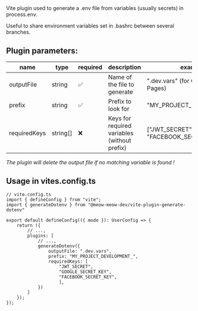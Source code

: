 ##

Vite plugin used to generate a .env file from variables (usually secrets) in process.env.

Useful to share environment variables set in .bashrc between several branches.

## Plugin parameters:

| name         | type     | required | description                                  | example                               |
| ------------ | -------- | -------- | -------------------------------------------- | ------------------------------------- |
| outputFile   | string   | ✅       | Name of the file to generate                 | ".dev.vars" (for Cloudflare Pages)    |
| prefix       | string   | ✅       | Prefix to look for                           | "MY_PROJECT_DEVELOPMENT"              |
| requiredKeys | string[] | ❌       | Keys for required variables (without prefix) | ["JWT_SECRET", "FACEBOOK_SECRET_KEY"] |

_The plugin will delete the output file if no matching variable is found !_

## Usage in vites.config.ts

```
// vite.config.ts
import { defineConfig } from "vite";
import { generateDotenv } from "@meow-meow-dev/vite-plugin-generate-dotenv"

export default defineConfig(({ mode }): UserConfig => {
    return ({
        // ...,
        plugins: [
            // ...,
            generateDotenv({
                outputFile: ".dev.vars",
                prefix: "MY_PROJECT_DEVELOPMENT_",
                requiredKeys: [
                    "JWT_SECRET",
                    "GOOGLE_SECRET_KEY",
                    "FACEBOOK_SECRET_KEY",
                    ],
            })
        ]
    });
});
```
